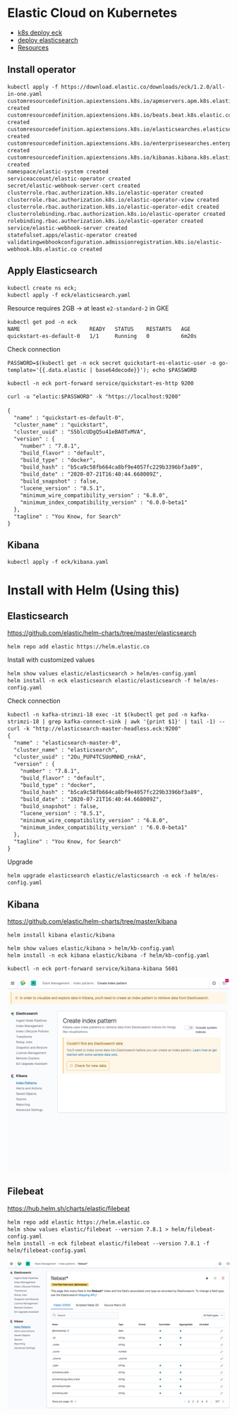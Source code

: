 # Elastic Cloud on Kubernetes

- [k8s deploy eck](https://www.elastic.co/guide/en/cloud-on-k8s/current/k8s-deploy-eck.html)
- [deploy elasticsearch](https://www.elastic.co/guide/en/cloud-on-k8s/current/k8s-deploy-elasticsearch.html)
- [Resources](https://www.elastic.co/guide/en/cloud-on-k8s/current/k8s-managing-compute-resources.html)


## Install operator

```
kubectl apply -f https://download.elastic.co/downloads/eck/1.2.0/all-in-one.yaml
customresourcedefinition.apiextensions.k8s.io/apmservers.apm.k8s.elastic.co created
customresourcedefinition.apiextensions.k8s.io/beats.beat.k8s.elastic.co created
customresourcedefinition.apiextensions.k8s.io/elasticsearches.elasticsearch.k8s.elastic.co created
customresourcedefinition.apiextensions.k8s.io/enterprisesearches.enterprisesearch.k8s.elastic.co created
customresourcedefinition.apiextensions.k8s.io/kibanas.kibana.k8s.elastic.co created
namespace/elastic-system created
serviceaccount/elastic-operator created
secret/elastic-webhook-server-cert created
clusterrole.rbac.authorization.k8s.io/elastic-operator created
clusterrole.rbac.authorization.k8s.io/elastic-operator-view created
clusterrole.rbac.authorization.k8s.io/elastic-operator-edit created
clusterrolebinding.rbac.authorization.k8s.io/elastic-operator created
rolebinding.rbac.authorization.k8s.io/elastic-operator created
service/elastic-webhook-server created
statefulset.apps/elastic-operator created
validatingwebhookconfiguration.admissionregistration.k8s.io/elastic-webhook.k8s.elastic.co created
```

## Apply Elasticsearch

```
kubectl create ns eck;
kubectl apply -f eck/elasticsearch.yaml
```

Resource requires 2GB -> at least `e2-standard-2` in GKE

```
kubectl get pod -n eck
NAME                      READY   STATUS    RESTARTS   AGE
quickstart-es-default-0   1/1     Running   0          6m20s
```


Check connection

```
PASSWORD=$(kubectl get -n eck secret quickstart-es-elastic-user -o go-template='{{.data.elastic | base64decode}}'); echo $PASSWORD
```


```
kubectl -n eck port-forward service/quickstart-es-http 9200
```

```
curl -u "elastic:$PASSWORD" -k "https://localhost:9200"

{
  "name" : "quickstart-es-default-0",
  "cluster_name" : "quickstart",
  "cluster_uuid" : "S5blcUDgQ5u41eBA0TxMVA",
  "version" : {
    "number" : "7.8.1",
    "build_flavor" : "default",
    "build_type" : "docker",
    "build_hash" : "b5ca9c58fb664ca8bf9e4057fc229b3396bf3a89",
    "build_date" : "2020-07-21T16:40:44.668009Z",
    "build_snapshot" : false,
    "lucene_version" : "8.5.1",
    "minimum_wire_compatibility_version" : "6.8.0",
    "minimum_index_compatibility_version" : "6.0.0-beta1"
  },
  "tagline" : "You Know, for Search"
}
```

## Kibana

```
kubectl apply -f eck/kibana.yaml
```

# Install with Helm (Using this)

## Elasticsearch

https://github.com/elastic/helm-charts/tree/master/elasticsearch

```
helm repo add elastic https://helm.elastic.co
```

Install with customized values

```
helm show values elastic/elasticsearch > helm/es-config.yaml
helm install -n eck elasticsearch elastic/elasticsearch -f helm/es-config.yaml
```

Check connection

```
kubectl -n kafka-strimzi-18 exec -it $(kubectl get pod -n kafka-strimzi-18 | grep kafka-connect-sink | awk '{print $1}' | tail -1) -- curl -k "http://elasticsearch-master-headless.eck:9200"
{
  "name" : "elasticsearch-master-0",
  "cluster_name" : "elasticsearch",
  "cluster_uuid" : "2Ou_PUP4TCSUoMNHD_rnkA",
  "version" : {
    "number" : "7.8.1",
    "build_flavor" : "default",
    "build_type" : "docker",
    "build_hash" : "b5ca9c58fb664ca8bf9e4057fc229b3396bf3a89",
    "build_date" : "2020-07-21T16:40:44.668009Z",
    "build_snapshot" : false,
    "lucene_version" : "8.5.1",
    "minimum_wire_compatibility_version" : "6.8.0",
    "minimum_index_compatibility_version" : "6.0.0-beta1"
  },
  "tagline" : "You Know, for Search"
}
```

Upgrade

```
helm upgrade elasticsearch elastic/elasticsearch -n eck -f helm/es-config.yaml
```

## Kibana

https://github.com/elastic/helm-charts/tree/master/kibana

```
helm install kibana elastic/kibana
```

```
helm show values elastic/kibana > helm/kb-config.yaml
helm install -n eck kibana elastic/kibana -f helm/kb-config.yaml
```

```
kubectl -n eck port-forward service/kibana-kibana 5601
```

![](kibana.png)

## Filebeat

https://hub.helm.sh/charts/elastic/filebeat

```
helm repo add elastic https://helm.elastic.co
helm show values elastic/filebeat --version 7.8.1 > helm/filebeat-config.yaml
helm install -n eck filebeat elastic/filebeat --version 7.8.1 -f helm/filebeat-config.yaml
```

![](filebeat-index.png)
